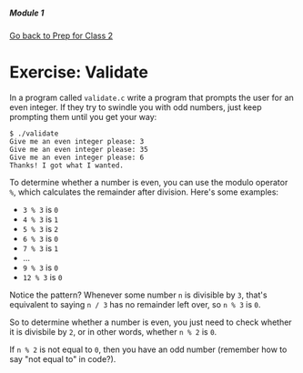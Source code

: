##### Module 1

[Go back to Prep for Class 2](../../class2-prep)

# Exercise: Validate

In a program called `validate.c` write a program that prompts the user for an even integer. If they try to swindle you with odd numbers, 
just keep prompting them until you get your way:

```
$ ./validate
Give me an even integer please: 3
Give me an even integer please: 35
Give me an even integer please: 6
Thanks! I got what I wanted.
```

To determine whether a number is even, you can use the modulo operator `%`, which calculates the remainder after 
division. Here's some examples:

* `3 % 3` is `0`
* `4 % 3` is `1`
* `5 % 3` is `2`
* `6 % 3` is `0`
* `7 % 3` is `1`
* ...
* `9 % 3` is `0`
* `12 % 3` is `0`

Notice the pattern? Whenever some number `n` is divisible by `3`, that's equivalent to saying
`n / 3` has no remainder left over, so `n % 3` is `0`.


So to determine whether a number is even, you just need to check whether it is divisbile by `2`, or in other words,
whether `n % 2` is `0`. 

If `n % 2` is not equal to `0`, then you have an odd number (remember how to say "not equal to" in code?). 

